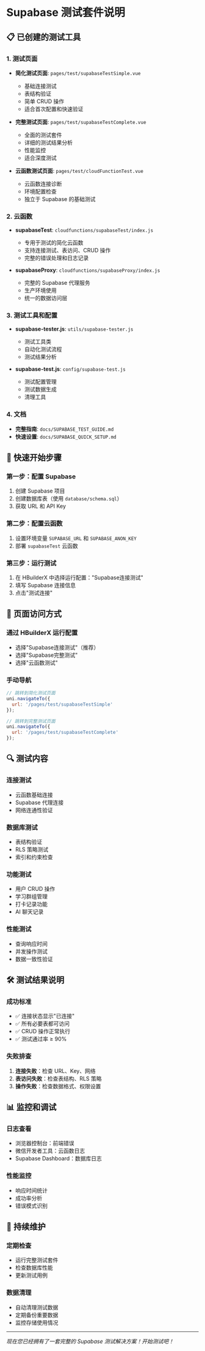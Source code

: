 # Supabase 测试套件说明

## 📋 已创建的测试工具

### 1. 测试页面
- **简化测试页面**: `pages/test/supabaseTestSimple.vue`
  - 基础连接测试
  - 表结构验证
  - 简单 CRUD 操作
  - 适合首次配置和快速验证

- **完整测试页面**: `pages/test/supabaseTestComplete.vue`
  - 全面的测试套件
  - 详细的测试结果分析
  - 性能监控
  - 适合深度测试

- **云函数测试页面**: `pages/test/cloudFunctionTest.vue`
  - 云函数连接诊断
  - 环境配置检查
  - 独立于 Supabase 的基础测试

### 2. 云函数
- **supabaseTest**: `cloudfunctions/supabaseTest/index.js`
  - 专用于测试的简化云函数
  - 支持连接测试、表访问、CRUD 操作
  - 完整的错误处理和日志记录

- **supabaseProxy**: `cloudfunctions/supabaseProxy/index.js`
  - 完整的 Supabase 代理服务
  - 生产环境使用
  - 统一的数据访问层

### 3. 测试工具和配置
- **supabase-tester.js**: `utils/supabase-tester.js`
  - 测试工具类
  - 自动化测试流程
  - 测试结果分析

- **supabase-test.js**: `config/supabase-test.js`
  - 测试配置管理
  - 测试数据生成
  - 清理工具

### 4. 文档
- **完整指南**: `docs/SUPABASE_TEST_GUIDE.md`
- **快速设置**: `docs/SUPABASE_QUICK_SETUP.md`

## 🚀 快速开始步骤

### 第一步：配置 Supabase
1. 创建 Supabase 项目
2. 创建数据库表（使用 `database/schema.sql`）
3. 获取 URL 和 API Key

### 第二步：配置云函数
1. 设置环境变量 `SUPABASE_URL` 和 `SUPABASE_ANON_KEY`
2. 部署 `supabaseTest` 云函数

### 第三步：运行测试
1. 在 HBuilderX 中选择运行配置："Supabase连接测试"
2. 填写 Supabase 连接信息
3. 点击"测试连接"

## 📱 页面访问方式

### 通过 HBuilderX 运行配置
- 选择"Supabase连接测试"（推荐）
- 选择"Supabase完整测试"
- 选择"云函数测试"

### 手动导航
```javascript
// 跳转到简化测试页面
uni.navigateTo({
  url: '/pages/test/supabaseTestSimple'
});

// 跳转到完整测试页面
uni.navigateTo({
  url: '/pages/test/supabaseTestComplete'
});
```

## 🔍 测试内容

### 连接测试
- 云函数基础连接
- Supabase 代理连接
- 网络连通性验证

### 数据库测试
- 表结构验证
- RLS 策略测试
- 索引和约束检查

### 功能测试
- 用户 CRUD 操作
- 学习群组管理
- 打卡记录功能
- AI 聊天记录

### 性能测试
- 查询响应时间
- 并发操作测试
- 数据一致性验证

## 🛠️ 测试结果说明

### 成功标准
- ✅ 连接状态显示"已连接"
- ✅ 所有必要表都可访问
- ✅ CRUD 操作正常执行
- ✅ 测试通过率 ≥ 90%

### 失败排查
1. **连接失败**：检查 URL、Key、网络
2. **表访问失败**：检查表结构、RLS 策略
3. **操作失败**：检查数据格式、权限设置

## 📊 监控和调试

### 日志查看
- 浏览器控制台：前端错误
- 微信开发者工具：云函数日志
- Supabase Dashboard：数据库日志

### 性能监控
- 响应时间统计
- 成功率分析
- 错误模式识别

## 🔄 持续维护

### 定期检查
- 运行完整测试套件
- 检查数据库性能
- 更新测试用例

### 数据清理
- 自动清理测试数据
- 定期备份重要数据
- 监控存储使用情况

---

*现在您已经拥有了一套完整的 Supabase 测试解决方案！开始测试吧！*
